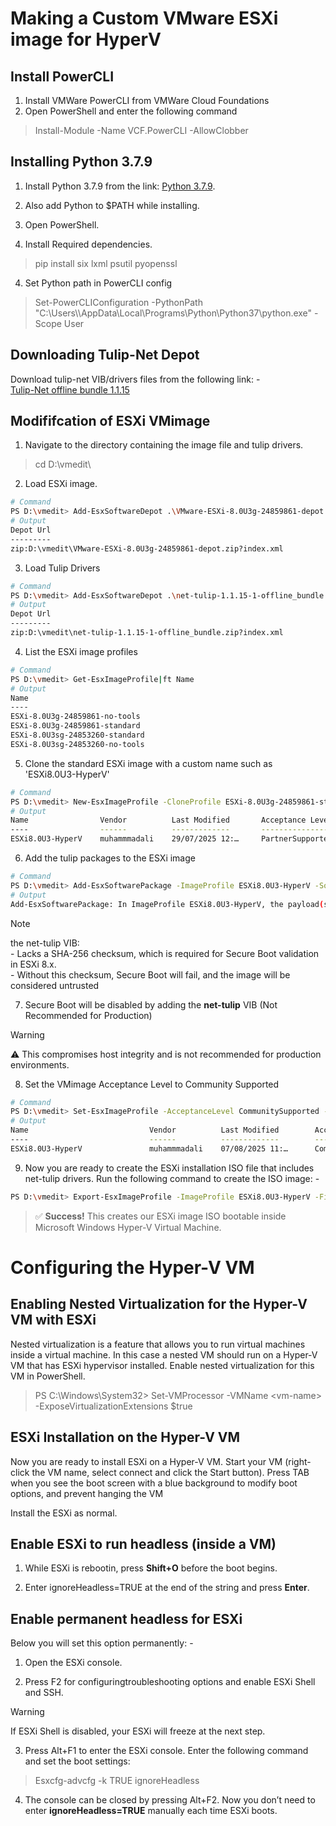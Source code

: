 # Making a Custom VMware ESXi image for HyperV 
## Install PowerCLI
1. Install VMWare PowerCLI from VMWare Cloud Foundations
2. Open PowerShell and enter the following command
> Install-Module -Name VCF.PowerCLI -AllowClobber
## Installing Python 3.7.9
1. Install Python 3.7.9 from the link: [Python 3.7.9](https://www.python.org/downloads/release/python-379/).

2. Also add Python to $PATH while installing.

3. Open PowerShell.

3. Install Required dependencies.
> pip install six lxml psutil pyopenssl

4. Set Python path in PowerCLI config
> Set-PowerCLIConfiguration -PythonPath "C:\Users\\<username>\AppData\Local\Programs\Python\Python37\python.exe" -Scope User

## Downloading Tulip-Net Depot
Download tulip-net VIB/drivers files from the following link: - <br>
[Tulip-Net offline bundle 1.1.15](http://vibsdepot.v-front.de/depot/bundles/net-tulip-1.1.15-1-offline_bundle.zip)

## Modififcation of ESXi VMimage
1. Navigate to the directory containing the image file and tulip drivers.
> cd D:\vmedit\

2. Load ESXi image.
```bash
# Command
PS D:\vmedit> Add-EsxSoftwareDepot .\VMware-ESXi-8.0U3g-24859861-depot.zip
# Output
Depot Url
---------
zip:D:\vmedit\VMware-ESXi-8.0U3g-24859861-depot.zip?index.xml
```

3. Load Tulip Drivers
```bash
# Command
PS D:\vmedit> Add-EsxSoftwareDepot .\net-tulip-1.1.15-1-offline_bundle.zip
# Output
Depot Url
---------
zip:D:\vmedit\net-tulip-1.1.15-1-offline_bundle.zip?index.xml
```

4. List the ESXi image profiles
```bash
# Command
PS D:\vmedit> Get-EsxImageProfile|ft Name
# Output
Name
----
ESXi-8.0U3g-24859861-no-tools
ESXi-8.0U3g-24859861-standard
ESXi-8.0U3sg-24853260-standard
ESXi-8.0U3sg-24853260-no-tools
```

5. Clone the standard ESXi image with a custom name such as 'ESXi8.0U3-HyperV'
```bash
# Command
PS D:\vmedit> New-EsxImageProfile -CloneProfile ESXi-8.0U3g-24859861-standard -Name ESXi8.0U3-HyperV -Vendor muhammmadali
# Output
Name                Vendor          Last Modified       Acceptance Level
----                ------          -------------       ----------------
ESXi8.0U3-HyperV    muhammmadali    29/07/2025 12:…     PartnerSupported
```

6. Add the tulip packages to the ESXi image
```bash
# Command
PS D:\vmedit> Add-EsxSoftwarePackage -ImageProfile ESXi8.0U3-HyperV -SoftwarePackage net-tulip -Force
# Output
Add-EsxSoftwarePackage: In ImageProfile ESXi8.0U3-HyperV, the payload(s) in VIB DEC_bootbank_net-tulip_1.1.15-1 does not have sha-256 gunzip checksum. This will prevent VIB security verification and secure boot from functioning properly. Please remove this VIB or please check with your vendor for a replacement of this VIB
```
> [!NOTE]  
> the net-tulip VIB:<br>
    - Lacks a SHA-256 checksum, which is required for Secure Boot validation in ESXi 8.x. <br>
    - Without this checksum, Secure Boot will fail, and the image will be considered untrusted

7. Secure Boot will be disabled by adding the **net-tulip** VIB (Not Recommended for Production)
> [!WARNING]  
> ⚠️ This compromises host integrity and is not recommended for production environments.

8. Set the VMimage Acceptance Level to Community Supported
```bash
# Command
PS D:\vmedit> Set-EsxImageProfile -AcceptanceLevel CommunitySupported -ImageProfile ESXi8.0U3-HyperV
# Output
Name                           Vendor          Last Modified        Acceptance Level
----                           ------          -------------        ----------------
ESXi8.0U3-HyperV               muhammmadali    07/08/2025 11:…      CommunitySupported
```

9. Now you are ready to create the ESXi installation ISO file that includes net-tulip drivers. Run the following command to create the ISO image: -

```bash
PS D:\vmedit> Export-EsxImageProfile -ImageProfile ESXi8.0U3-HyperV -FilePath d:vmedit\esxi80_hyperv.iso -ExportToIso -NoSignatureCheck -Force
```

> ✅ **Success!**
> This creates our ESXi image ISO bootable inside Microsoft Windows Hyper-V Virtual Machine.


# Configuring the Hyper-V VM
## Enabling Nested Virtualization for the Hyper-V VM with ESXi

Nested virtualization is a feature that allows you to run virtual machines inside a virtual machine. In this case a nested VM should run on a Hyper-V VM that has ESXi hypervisor installed. Enable nested virtualization for this VM in PowerShell.

> PS C:\Windows\System32> Set-VMProcessor -VMName \<vm-name> -ExposeVirtualizationExtensions $true

## ESXi Installation on the Hyper-V VM
Now you are ready to install ESXi on a Hyper-V VM. Start your VM (right-click the VM name, select connect and click the Start button). Press TAB when you see the boot screen with a blue background to modify boot options, and prevent hanging the VM

Install the ESXi as normal.

## Enable ESXi to run headless (inside a VM)

1. While ESXi is rebootin, press **Shift+O** before the boot begins.

2. Enter ignoreHeadless=TRUE at the end of the string and press **Enter**.

## Enable permanent headless for ESXi
Below you will set this option permanently: -<br>

1. Open the ESXi console.

1. Press F2 for configuringtroubleshooting options and enable ESXi Shell and SSH. 

> [!WARNING] 
> If ESXi Shell is disabled, your ESXi will freeze at the next step.

3. Press Alt+F1 to enter the ESXi console. Enter the following command and set the boot settings:

> Esxcfg-advcfg -k TRUE ignoreHeadless

4. The console can be closed by pressing Alt+F2. Now you don’t need to enter **ignoreHeadless=TRUE** manually each time ESXi boots.
